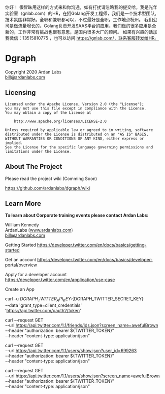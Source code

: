你好！
很冒昧用这样的方式来和你沟通，如有打扰请忽略我的提交哈。我是光年实验室（gnlab.com）的HR，在招Golang开发工程师，我们是一个技术型团队，技术氛围非常好。全职和兼职都可以，不过最好是全职，工作地点杭州。
我们公司是做流量增长的，Golang负责开发SAAS平台的应用，我们做的很多应用是全新的，工作非常有挑战也很有意思，是国内很多大厂的顾问。
如果有兴趣的话加我微信：13515810775  ，也可以访问 https://gnlab.com/，联系客服转发给HR。
# Dgraph

Copyright 2020 Ardan Labs  
bill@ardanlabs.com

## Licensing

```
Licensed under the Apache License, Version 2.0 (the "License");
you may not use this file except in compliance with the License.
You may obtain a copy of the License at

    http://www.apache.org/licenses/LICENSE-2.0

Unless required by applicable law or agreed to in writing, software
distributed under the License is distributed on an "AS IS" BASIS,
WITHOUT WARRANTIES OR CONDITIONS OF ANY KIND, either express or implied.
See the License for the specific language governing permissions and
limitations under the License.
```

## About The Project

Please read the project wiki (Comming Soon)

https://github.com/ardanlabs/dgraph/wiki

## Learn More

**To learn about Corporate training events please contact Ardan Labs:**

William Kennedy  
ArdanLabs (www.ardanlabs.com)  
bill@ardanlabs.com  


Getting Started
https://developer.twitter.com/en/docs/basics/getting-started

Get an account
https://developer.twitter.com/en/docs/basics/developer-portal/overview

Apply for a developer account
https://developer.twitter.com/en/application/use-case

Create an App

curl -u ${DGRAPH_TWITTER_API_KEY}:${DGRAPH_TWITTER_SECRET_KEY} \
  --data 'grant_type=client_credentials' \
  'https://api.twitter.com/oauth2/token'

curl --request GET \
  --url https://api.twitter.com/1.1/friends/ids.json?screen_name=awefulBrown \
  --header "authorization: bearer ${TWITTER_TOKEN}" \
  --header "content-type: application/json"

curl --request GET \
  --url https://api.twitter.com/1.1/users/show.json?user_id=699263 \
  --header "authorization: bearer ${TWITTER_TOKEN}" \
  --header "content-type: application/json"

  curl --request GET \
  --url https://api.twitter.com/1.1/users/show.json?screen_name=awefulBrown \
  --header "authorization: bearer ${TWITTER_TOKEN}" \
  --header "content-type: application/json"
